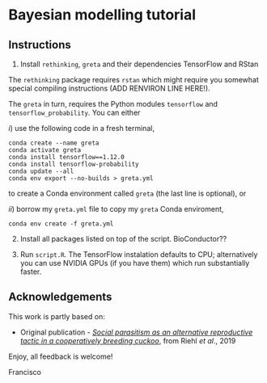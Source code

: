 # Bayesian modelling tutorial

## Instructions

1. Install `rethinking`, `greta` and their dependencies TensorFlow and RStan

The `rethinking` package requires `rstan` which might require you somewhat special compiling instructions (ADD RENVIRON LINE HERE!).

The `greta` in turn, requires the Python modules `tensorflow` and `tensorflow_probability`. You can either

*i*) use the following code in a fresh terminal,
```{bash}
conda create --name greta
conda activate greta
conda install tensorflow==1.12.0
conda install tensorflow-probability
conda update --all
conda env export --no-builds > greta.yml
```
to create a Conda environment called `greta` (the last line is optional), or

*ii*) borrow my `greta.yml` file to copy my `greta` Conda enviroment,
```{bash}
conda env create -f greta.yml
```

2. Install all packages listed on top of the script. BioConductor??

3. Run `script.R`. The TensorFlow instalation defaults to CPU; alternatively you can use NVIDIA GPUs (if you have them) which run substantially faster.

## Acknowledgements

This work is partly based on:

- Original publication - [*Social parasitism as an alternative reproductive tactic in a cooperatively breeding cuckoo*](https://www.nature.com/articles/s41586-019-0981-1), from Riehl *et al*., 2019 

Enjoy, all feedback is welcome!

Francisco
